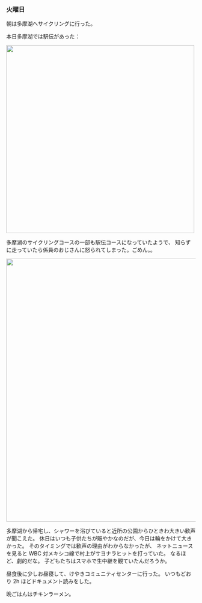 ### 火曜日

朝は多摩湖へサイクリングに行った。

本日多摩湖では駅伝があった：

<img src="https://i.imgur.com/XvtSbjr.jpg" width="500">

多摩湖のサイクリングコースの一部も駅伝コースになっていたようで、
知らずに走っていたら係員のおじさんに怒られてしまった。ごめん。。

<img src="https://i.imgur.com/zhizVH3.jpg" width="700">

多摩湖から帰宅し、シャワーを浴びていると近所の公園からひときわ大きい歓声が聞こえた。
休日はいつも子供たちが賑やかなのだが、今日は輪をかけて大きかった。
そのタイミングでは歓声の理由がわからなかったが、
ネットニュースを見ると WBC 対メキシコ線で村上がサヨナラヒットを打っていた。
なるほど、劇的だな。
子どもたちはスマホで生中継を観ていたんだろうか。

昼食後に少しお昼寝して、けやきコミュニティセンターに行った。
いつもどおり 2h ほどドキュメント読みをした。

晩ごはんはチキンラーメン。
